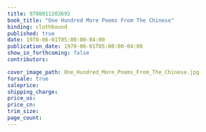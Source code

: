 ```yaml
---
title: 9780811203692
book_title: "One Hundred More Poems From The Chinese"
binding: clothbound
published: true
date: 1970-06-01T05:00:00-04:00
publication_date: 1970-06-01T05:00:00-04:00
show_in_forthcoming: false
contributors:

cover_image_path: One_Hundred_More_Poems_From_The_Chinese.jpg
forsale: true
saleprice:
shipping_charge:
price_us:
price_cn:
trim_size:
page_count:
---
```


